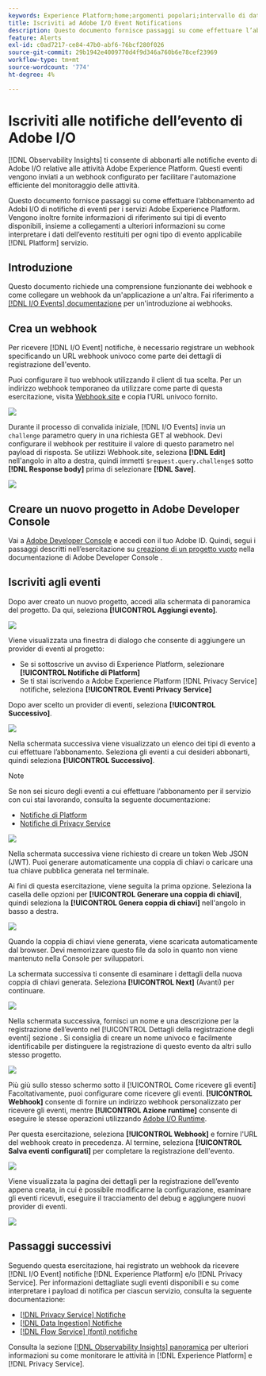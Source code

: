 ```yaml
---
keywords: Experience Platform;home;argomenti popolari;intervallo di date
title: Iscriviti ad Adobe I/O Event Notifications
description: Questo documento fornisce passaggi su come effettuare l’abbonamento ad Adobi I/O di notifiche di eventi per i servizi Adobe Experience Platform. Vengono inoltre fornite informazioni di riferimento sui tipi di evento disponibili, insieme a collegamenti a ulteriori informazioni su come interpretare i dati dell’evento restituiti per ogni tipo di evento applicabile [!DNL Platform] servizio.
feature: Alerts
exl-id: c0ad7217-ce84-47b0-abf6-76bcf280f026
source-git-commit: 29b1942e4009770d4f9d346a760b6e78cef23969
workflow-type: tm+mt
source-wordcount: '774'
ht-degree: 4%

---
```


# Iscriviti alle notifiche dell’evento di Adobe I/O

[!DNL Observability Insights] ti consente di abbonarti alle notifiche evento di Adobe I/O relative alle attività Adobe Experience Platform. Questi eventi vengono inviati a un webhook configurato per facilitare l&#39;automazione efficiente del monitoraggio delle attività.

Questo documento fornisce passaggi su come effettuare l’abbonamento ad Adobi I/O di notifiche di eventi per i servizi Adobe Experience Platform. Vengono inoltre fornite informazioni di riferimento sui tipi di evento disponibili, insieme a collegamenti a ulteriori informazioni su come interpretare i dati dell’evento restituiti per ogni tipo di evento applicabile [!DNL Platform] servizio.

## Introduzione

Questo documento richiede una comprensione funzionante dei webhook e come collegare un webhook da un&#39;applicazione a un&#39;altra. Fai riferimento a [[!DNL I/O Events] documentazione](https://www.adobe.io/apis/experienceplatform/events/docs.html#!adobedocs/adobeio-events/master/intro/webhook_docs_intro.md) per un&#39;introduzione ai webhooks.

## Crea un webhook

Per ricevere [!DNL I/O Event] notifiche, è necessario registrare un webhook specificando un URL webhook univoco come parte dei dettagli di registrazione dell&#39;evento.

Puoi configurare il tuo webhook utilizzando il client di tua scelta. Per un indirizzo webhook temporaneo da utilizzare come parte di questa esercitazione, visita [Webhook.site](https://webhook.site/) e copia l’URL univoco fornito.

![](../images/notifications/webhook-url.png)

Durante il processo di convalida iniziale, [!DNL I/O Events] invia un `challenge` parametro query in una richiesta GET al webhook. Devi configurare il webhook per restituire il valore di questo parametro nel payload di risposta. Se utilizzi Webhook.site, seleziona **[!DNL Edit]** nell&#39;angolo in alto a destra, quindi immetti `$request.query.challenge$` sotto **[!DNL Response body]** prima di selezionare **[!DNL Save]**.

![](../images/notifications/response-challenge.png)

## Creare un nuovo progetto in Adobe Developer Console

Vai a [Adobe Developer Console](https://www.adobe.com/go/devs_console_ui) e accedi con il tuo Adobe ID. Quindi, segui i passaggi descritti nell’esercitazione su [creazione di un progetto vuoto](https://www.adobe.io/apis/experienceplatform/console/docs.html#!AdobeDocs/adobeio-console/master/projects-empty.md) nella documentazione di Adobe Developer Console .

## Iscriviti agli eventi

Dopo aver creato un nuovo progetto, accedi alla schermata di panoramica del progetto. Da qui, seleziona **[!UICONTROL Aggiungi evento]**.

![](../images/notifications/add-event-button.png)

Viene visualizzata una finestra di dialogo che consente di aggiungere un provider di eventi al progetto:

* Se si sottoscrive un avviso di Experience Platform, selezionare **[!UICONTROL Notifiche di Platform]**
* Se ti stai iscrivendo a Adobe Experience Platform [!DNL Privacy Service] notifiche, seleziona **[!UICONTROL Eventi Privacy Service]**

Dopo aver scelto un provider di eventi, seleziona **[!UICONTROL Successivo]**.

![](../images/notifications/event-provider.png)

Nella schermata successiva viene visualizzato un elenco dei tipi di evento a cui effettuare l’abbonamento. Seleziona gli eventi a cui desideri abbonarti, quindi seleziona **[!UICONTROL Successivo]**.

>[!NOTE]
>
>Se non sei sicuro degli eventi a cui effettuare l’abbonamento per il servizio con cui stai lavorando, consulta la seguente documentazione:
>
>* [Notifiche di Platform](./rules.md)
>* [Notifiche di Privacy Service](../../privacy-service/privacy-events.md)


![](../images/notifications/choose-event-subscriptions.png)

Nella schermata successiva viene richiesto di creare un token Web JSON (JWT). Puoi generare automaticamente una coppia di chiavi o caricare una tua chiave pubblica generata nel terminale.

Ai fini di questa esercitazione, viene seguita la prima opzione. Seleziona la casella delle opzioni per **[!UICONTROL Generare una coppia di chiavi]**, quindi seleziona la **[!UICONTROL Genera coppia di chiavi]** nell&#39;angolo in basso a destra.

![](../images/notifications/generate-keypair.png)

Quando la coppia di chiavi viene generata, viene scaricata automaticamente dal browser. Devi memorizzare questo file da solo in quanto non viene mantenuto nella Console per sviluppatori.

La schermata successiva ti consente di esaminare i dettagli della nuova coppia di chiavi generata. Seleziona **[!UICONTROL Next]** (Avanti) per continuare.

![](../images/notifications/keypair-generated.png)

Nella schermata successiva, fornisci un nome e una descrizione per la registrazione dell’evento nel [!UICONTROL Dettagli della registrazione degli eventi] sezione . Si consiglia di creare un nome univoco e facilmente identificabile per distinguere la registrazione di questo evento da altri sullo stesso progetto.

![](../images/notifications/registration-details.png)

Più giù sullo stesso schermo sotto il [!UICONTROL Come ricevere gli eventi] Facoltativamente, puoi configurare come ricevere gli eventi. **[!UICONTROL Webhook]** consente di fornire un indirizzo webhook personalizzato per ricevere gli eventi, mentre **[!UICONTROL Azione runtime]** consente di eseguire le stesse operazioni utilizzando [Adobe I/O Runtime](https://www.adobe.io/apis/experienceplatform/runtime/docs.html).

Per questa esercitazione, seleziona **[!UICONTROL Webhook]** e fornire l&#39;URL del webhook creato in precedenza. Al termine, seleziona **[!UICONTROL Salva eventi configurati]** per completare la registrazione dell&#39;evento.

![](../images/notifications/receive-events.png)

Viene visualizzata la pagina dei dettagli per la registrazione dell’evento appena creata, in cui è possibile modificarne la configurazione, esaminare gli eventi ricevuti, eseguire il tracciamento del debug e aggiungere nuovi provider di eventi.

![](../images/notifications/registration-complete.png)

## Passaggi successivi

Seguendo questa esercitazione, hai registrato un webhook da ricevere [!DNL I/O Event] notifiche [!DNL Experience Platform] e/o [!DNL Privacy Service]. Per informazioni dettagliate sugli eventi disponibili e su come interpretare i payload di notifica per ciascun servizio, consulta la seguente documentazione:

* [[!DNL Privacy Service] Notifiche](../../privacy-service/privacy-events.md)
* [[!DNL Data Ingestion] Notifiche](../../ingestion/quality/subscribe-events.md)
* [[!DNL Flow Service] (fonti) notifiche](../../sources/notifications.md)

Consulta la sezione [[!DNL Observability Insights] panoramica](../home.md) per ulteriori informazioni su come monitorare le attività in [!DNL Experience Platform] e [!DNL Privacy Service].
